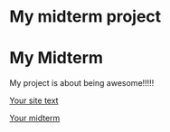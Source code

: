 # My midterm project
<h1>My Midterm</h1>

My project is about being awesome!!!!!

[Your site text](http://zevenrodriguez.github.io/link-to-midterm)

<a href="http://zevenrodriguez.github.io/link-to-midterm">Your midterm</a>
